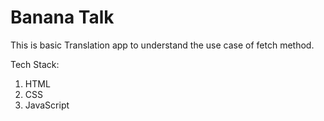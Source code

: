 # Banana Talk
This is basic Translation app to understand the use case of fetch method.

Tech Stack:
1. HTML
2. CSS
3. JavaScript

